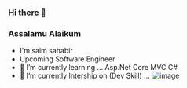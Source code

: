 ### Hi there 👋
### Assalamu Alaikum
- I'm saim sahabir 
- Upcoming Software Engineer
- 🌱 I’m currently learning ... Asp.Net Core MVC C#
- 🔭 I’m currently Intership on  (Dev Skill)  ... ![image](https://user-images.githubusercontent.com/87026727/155270049-8dcac2da-edaa-4fe9-b6f6-f7fe26a5196c.png)


<!--
**saim-sahabir/saim-sahabir** is a ✨ _special_ ✨ repository because its `README.md` (this file) appears on your GitHub profile.

Here are some ideas to get you started:



- 🌱 I’m currently learning ...
- 👯 I’m looking to collaborate on ...
- 🤔 I’m looking for help with ...
- 💬 Ask me about ...
- 📫 How to reach me: ...
- 😄 Pronouns: ...
- ⚡ Fun fact: ...
-->
